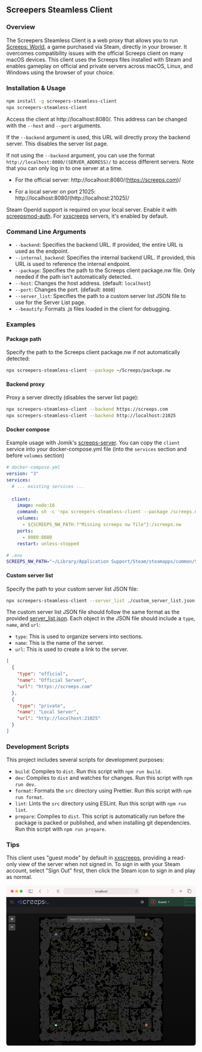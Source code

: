 ## Screepers Steamless Client

### Overview

The Screepers Steamless Client is a web proxy that allows you to run [Screeps: World](https://store.steampowered.com/app/464350/Screeps/), a game purchased via Steam, directly in your browser. It overcomes compatibility issues with the official Screeps client on many macOS devices. This client uses the Screeps files installed with Steam and enables gameplay on official and private servers across macOS, Linux, and Windows using the browser of your choice.

### Installation & Usage

```sh
npm install -g screepers-steamless-client
npx screepers-steamless-client
```

Access the client at http://localhost:8080/. This address can be changed with the `--host` and `--port` arguments.

If the `--backend` argument is used, this URL will directly proxy the backend server. This disables the server list page.

If not using the `--backend` argument, you can use the format `http://localhost:8080/(SERVER_ADDRESS)/` to access different servers. Note that you can only log in to one server at a time.

- For the official server: http://localhost:8080/(https://screeps.com)/

- For a local server on port 21025: http://localhost:8080/(http://localhost:21025)/

Steam OpenId support is required on your local server. Enable it with [screepsmod-auth](https://github.com/ScreepsMods/screepsmod-auth). For [xxscreeps](https://github.com/laverdet/xxscreeps/) servers, it's enabled by default.

### Command Line Arguments

- `--backend`: Specifies the backend URL. If provided, the entire URL is used as the endpoint.
- `--internal_backend`: Specifies the internal backend URL. If provided, this URL is used to reference the internal endpoint.
- `--package`: Specifies the path to the Screeps client package.nw file. Only needed if the path isn't automatically detected.
- `--host`: Changes the host address. (default: `localhost`)
- `--port`: Changes the port. (default: `8080`)
- `--server_list`: Specifies the path to a custom server list JSON file to use for the Server List page.
- `--beautify`: Formats .js files loaded in the client for debugging.

### Examples

#### Package path

Specify the path to the Screeps client package.nw if not automatically detected:

```sh
npx screepers-steamless-client --package ~/Screeps/package.nw
```

#### Backend proxy

Proxy a server directly (disables the server list page):

```sh
npx screepers-steamless-client --backend https://screeps.com
npx screepers-steamless-client --backend http://localhost:21025
```

#### Docker compose

Example usage with Jomik's [screeps-server](https://github.com/Jomik/screeps-server). You can copy the `client` service into your docker-compose.yml file (into the `services` section and before `volumes` section)

```yaml
# docker-compose.yml
version: "3"
services:
  # ... existing services ...

  client:
    image: node:16
    command: sh -c 'npx screepers-steamless-client --package /screeps.nw --host 0.0.0.0 --internal_backend http://screeps:21025 --backend http://localhost:21025'
    volumes:
      - ${SCREEPS_NW_PATH:?"Missing screeps nw file"}:/screeps.nw
    ports:
      - 8080:8080
    restart: unless-stopped
```

```bash
# .env
SCREEPS_NW_PATH="~/Library/Application Support/Steam/steamapps/common/Screeps/package.nw"
```

#### Custom server list

Specify the path to your custom server list JSON file:

```sh
npx screepers-steamless-client --server_list ./custom_server_list.json
```

The custom server list JSON file should follow the same format as the provided [server_list.json](server_list.json). Each object in the JSON file should include a `type`, `name`, and `url`:
* `type`: This is used to organize servers into sections.
* `name`: This is the name of the server.
* `url`: This is used to create a link to the server.

```json
[
  {
    "type": "official",
    "name": "Official Server",
    "url": "https://screeps.com"
  },
  {
    "type": "private",
    "name": "Local Server",
    "url": "http://localhost:21025"
  }
]
```

### Development Scripts

This project includes several scripts for development purposes:

- `build`: Compiles to `dist`. Run this script with `npm run build`.
- `dev`: Compiles to `dist` and watches for changes. Run this script with `npm run dev`.
- `format`: Formats the `src` directory using Prettier. Run this script with `npm run format`.
- `lint`: Lints the `src` directory using ESLint. Run this script with `npm run lint`.
- `prepare`: Compiles to `dist`. This script is automatically run before the package is packed or published, and when installing git dependencies. Run this script with `npm run prepare`.

### Tips

This client uses "guest mode" by default in [xxscreeps](https://github.com/laverdet/xxscreeps/), providing a read-only view of the server when not signed in. To sign in with your Steam account, select "Sign Out" first, then click the Steam icon to sign in and play as normal.

![Safari Example](./docs/safari.png)
